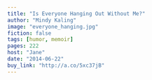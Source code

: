 ```yaml
---
title: "Is Everyone Hanging Out Without Me?"
author: "Mindy Kaling"
image: "everyone_hanging.jpg"
fiction: false
tags: [humor, memoir]
pages: 222
host: "Jane"
date: "2014-06-22"
buy_link: "http://a.co/5xc37jB"
---
```

